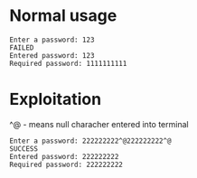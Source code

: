 # Normal usage
```
Enter a password: 123
FAILED
Entered password: 123
Required password: 1111111111
```
# Exploitation
^@ - means null characher entered into terminal
```
Enter a password: 222222222^@222222222^@
SUCCESS
Entered password: 222222222
Required password: 222222222
```
